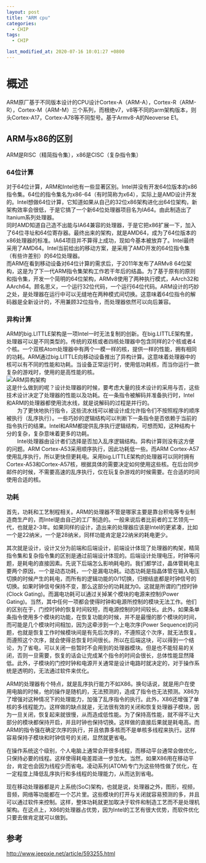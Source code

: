 ```yaml
---
layout: post
title: "ARM cpu"
categories:
  - CHIP
tags:
  - CHIP

last_modified_at: 2020-07-16 10:01:27 +0800
---
```

# 概述
ARM原厂基于不同版本设计的CPU设计Cortex-A（ARM-A），Cortex-R（ARM-R），Cortex-M（ARM-M）三个系列，而根绝v7，v8等不同的arm架构版本，则头Cortex-A17，Cortex-A78等不同型号。基于Armv8-A的Neoverse E1。

## ARM与x86的区别
ARM是RISC（精简指令集），x86是CISC（复杂指令集）
### 64位计算
对于64位计算，ARM和Intel也有一些显著区别。Intel并没有开发64位版本的x86指令集。64位的指令集名为x86-64（有时简称为x64），实际上是AMD设计开发的。Intel想做64位计算，它知道如果从自己的32位x86架构进化出64位架构，新架构效率会很低，于是它搞了一个新64位处理器项目名为IA64。由此制造出了Itanium系列处理器。  
同时AMD知道自己造不出能与IA64兼容的处理器，于是它把x86扩展一下，加入了64位寻址和64位寄存器。最终出来的架构，就是AMD64，成为了64位版本的x86处理器的标准。IA64项目并不算得上成功，现如今基本被放弃了。Intel最终采用了AMD64。Intel当前给出的移动方案，是采用了AMD开发的64位指令集（有些许差别）的64位处理器。  
而ARM在看到移动设备对64位计算的需求后，于2011年发布了ARMv8 64位架构，这是为了下一代ARM指令集架构工作若干年后的结晶。为了基于原有的原则和指令集，开发一个简明的64位架构，ARMv8使用了两种执行模式，AArch32和AArch64。顾名思义，一个运行32位代码，一个运行64位代码。ARM设计的巧妙之处，是处理器在运行中可以无缝地在两种模式间切换。这意味着64位指令的解码器是全新设计的，不用兼顾32位指令，而处理器依然可以向后兼容。
### 异构计算
ARM的big.LITTLE架构是一项Intel一时无法复制的创新。在big.LITTLE架构里，处理器可以是不同类型的。传统的双核或者四核处理器中包含同样的2个核或者4个核。一个双核Atom处理器中有两个一模一样的核，提供一样的性能，拥有相同的功耗。ARM通过big.LITTLE向移动设备推出了异构计算。这意味着处理器中的核可以有不同的性能和功耗。当设备正常运行时，使用低功耗核，而当你运行一款复杂的游戏时，使用的是高性能的核。  
![ARM异构架构](http://img.jeepxie.net/upload/9/6b/96bdc0d86e77cac17e93ec3c4d3e8222_thumb.jpg)  
这是什么做到的呢？设计处理器的时候，要考虑大量的技术设计的采用与否，这些技术设计决定了处理器的性能以及功耗。在一条指令被解码并准备执行时，Intel和ARM的处理器都使用流水线，就是说解码的过程是并行的。  
　　为了更快地执行指令，这些流水线可以被设计成允许指令们不按照程序的顺序被执行（乱序执行）。一些巧妙的逻辑结构可以判断下一条指令是否依赖于当前的指令执行的结果。Intel和ARM都提供乱序执行逻辑结构，可想而知，这种结构十分的复杂，复杂意味着更多的功耗。  
　　Intel处理器由设计者们选择是否加入乱序逻辑结构。异构计算则没有这方便的问题。ARM Cortex-A53采用顺序执行，因此功耗低一些。而ARM Cortex-A57使用乱序执行，所以更快但更耗电。采用big.LITTLE架构的处理器可以同时拥有Cortex-A53和Cortex-A57核，根据具体的需要决定如何使用这些核。在后台同步邮件的时候，不需要高速的乱序执行，仅在玩复杂游戏的时候需要。在合适的时间使用合适的核。
### 功耗  
   首先，功耗和工艺制程相关。ARM的处理器不管是哪家主要是靠台积电等专业制造商生产的，而Intel是由自己的工厂制造的。一般来说后者比前者的工艺领先一代，也就是2-3年。如果同样的设计，造出来的处理器应该是Intel的更紧凑，比如一个是22纳米，一个是28纳米，同样功能肯定是22纳米的耗电更少。  

   其次就是设计，设计又分为前端和后端设计，前端设计体现了处理器的构架，精简指令集和复杂指令集的区别是通过前端设计体现的。后端设计处理电压，时钟等问题，是耗电的直接因素。先说下后端怎么影响耗电的。我们都学过，晶体管耗电主要两个原因，一个是动态功耗，一个是漏电功耗。动态功耗是指晶体管在输入电压切换的时候产生的耗电，而所有的逻辑功能的0/1切换，归根结底都是时钟信号的切换。如果时钟信号保持不变，那么这部分的功耗就为0。这就是所谓的门控时钟(Clock Gating)。而漏电功耗可以通过关掉某个模块的电源来控制(Power Gating)。当然，其中任何一项都会使得时钟和电源所控制的模块无法工作。他们的区别在于，门控时钟的恢复时间较短，而电源控制的时间较长。此外，如果条单条指令使用多个模块的功能，在恢复功能的时候，并不是最慢的那个模块的时间，而可能是几个模块时间相加，因为这牵涉到一个上电次序(Power Sequence)的问题，也就是恢复工作时候模块间是有先后次序的，不遵照这个次序，就无法恢复。而遵照这个次序，就会使得总恢复时间很长。所以在后端这块，可以得到一个结论，为了省电，可以关闭一些暂时不会用到的处理器模块。但是也不能轻易的关闭，否则一旦需要，恢复的话会让完成某个指令的时间会很长，总体性能显然降低。此外，子模块的门控时钟和电源开关通常是设计电路时就决定的，对于操作系统是透明的，无法通过软件来优化。  
   
   ARM的处理器有个特点，就是乱序执行能力不如X86。换句话说，就是用户在使用电脑的时候，他的操作是随机的，无法预测的，造成了指令也无法预测。X86为了增强对这种情况下的处理能力，加强了乱序指令的执行。此外，X86还增强了单核的多线程能力。这样做的缺点就是，无法很有效的关闭和恢复处理器子模块，因为一旦关闭，恢复起来就很慢，从而造成低性能。为了保持高性能，就不得不让大部分的模块都保持开启，并且时钟也保持切换。这样做的直接后果就是耗电高。而ARM的指令强在确定次序的执行，并且依靠多核而不是单核多线程来执行。这样容易保持子模块和时钟信号的关闭，显然就更省电。 

   在操作系统这个级别，个人电脑上通常会开很多线程，而移动平台通常会做优化，只保持必要的线程。这样使得耗电差距进一步加大。当然，如果X86用在移动平台，肯定也会因为线程少而省电。凌动系列(ATOM)专门为这些特性做了优化，在一定程度上降低乱序执行和多线程的处理能力，从而达到省电。  

   现在移动处理器都是片上系统(SoC)架构，也就是说，处理器之外，图形，视频，音频，网络等功能都在一个芯片里。这些模块的打开与关闭就容易预测的多，并且可以通过软件来控制。这样，整体功耗就更加取决于软件和制造工艺而不是处理机架构。在这点上，X86的处理器占优势，因为Intel的工艺有很大优势，而软件优化只要去做肯定就可以做到。

## 参考
http://www.jeepxie.net/article/593255.html
